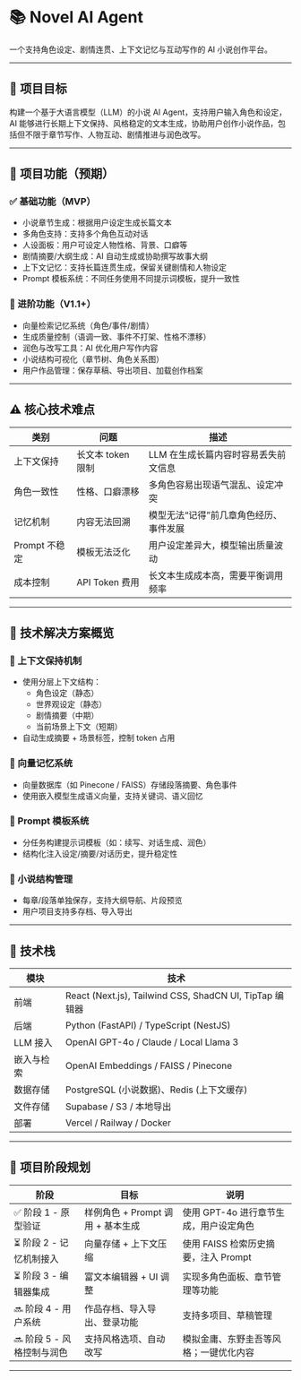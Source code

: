# 📚 Novel AI Agent

一个支持角色设定、剧情连贯、上下文记忆与互动写作的 AI 小说创作平台。

---

## 🎯 项目目标

构建一个基于大语言模型（LLM）的小说 AI Agent，支持用户输入角色和设定，AI 能够进行长期上下文保持、风格稳定的文本生成，协助用户创作小说作品，包括但不限于章节写作、人物互动、剧情推进与润色改写。

---

## 🧩 项目功能（预期）

### ✅ 基础功能（MVP）
- 小说章节生成：根据用户设定生成长篇文本
- 多角色支持：支持多个角色互动对话
- 人设面板：用户可设定人物性格、背景、口癖等
- 剧情摘要/大纲生成：AI 自动生成或协助撰写故事大纲
- 上下文记忆：支持长篇连贯生成，保留关键剧情和人物设定
- Prompt 模板系统：不同任务使用不同提示词模板，提升一致性

### 🌟 进阶功能（V1.1+）
- 向量检索记忆系统（角色/事件/剧情）
- 生成质量控制（语调一致、事件不打架、性格不漂移）
- 润色与改写工具：AI 优化用户写作内容
- 小说结构可视化（章节树、角色关系图）
- 用户作品管理：保存草稿、导出项目、加载创作档案

---

## ⚠️ 核心技术难点

| 类别 | 问题 | 描述 |
|------|------|------|
| 上下文保持 | 长文本 token 限制 | LLM 在生成长篇内容时容易丢失前文信息 |
| 角色一致性 | 性格、口癖漂移 | 多角色容易出现语气混乱、设定冲突 |
| 记忆机制 | 内容无法回溯 | 模型无法“记得”前几章角色经历、事件发展 |
| Prompt 不稳定 | 模板无法泛化 | 用户设定差异大，模型输出质量波动 |
| 成本控制 | API Token 费用 | 长文本生成成本高，需要平衡调用频率 |

---

## 🧠 技术解决方案概览

### 🔹 上下文保持机制
- 使用分层上下文结构：
  - 角色设定（静态）
  - 世界观设定（静态）
  - 剧情摘要（中期）
  - 当前场景上下文（短期）
- 自动生成摘要 + 场景标签，控制 token 占用

### 🔹 向量记忆系统
- 向量数据库（如 Pinecone / FAISS）存储段落摘要、角色事件
- 使用嵌入模型生成语义向量，支持关键词、语义回忆

### 🔹 Prompt 模板系统
- 分任务构建提示词模板（如：续写、对话生成、润色）
- 结构化注入设定/摘要/对话历史，提升稳定性

### 🔹 小说结构管理
- 每章/段落单独保存，支持大纲导航、片段预览
- 用户项目支持多存档、导入导出

---

## 🔧 技术栈

| 模块 | 技术 |
|------|------|
| 前端 | React (Next.js), Tailwind CSS, ShadCN UI, TipTap 编辑器 |
| 后端 | Python (FastAPI) / TypeScript (NestJS) |
| LLM 接入 | OpenAI GPT-4o / Claude / Local Llama 3 |
| 嵌入与检索 | OpenAI Embeddings / FAISS / Pinecone |
| 数据存储 | PostgreSQL (小说数据)、Redis (上下文缓存) |
| 文件存储 | Supabase / S3 / 本地导出 |
| 部署 | Vercel / Railway / Docker |

---

## 📅 项目阶段规划

| 阶段 | 目标 | 说明 |
|------|------|------|
| ✅ 阶段 1 - 原型验证 | 样例角色 + Prompt 调用 + 基本生成 | 使用 GPT-4o 进行章节生成，用户设定角色 |
| ⏳ 阶段 2 - 记忆机制接入 | 向量存储 + 上下文压缩 | 使用 FAISS 检索历史摘要，注入 Prompt |
| ⏳ 阶段 3 - 编辑器集成 | 富文本编辑器 + UI 调整 | 实现多角色面板、章节管理等功能 |
| 🔜 阶段 4 - 用户系统 | 作品存档、导入导出、登录功能 | 支持多项目、草稿管理 |
| 🔜 阶段 5 - 风格控制与润色 | 支持风格选项、自动改写 | 模拟金庸、东野圭吾等风格；一键优化内容 |

---
